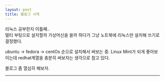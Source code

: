 ```yaml
---
layout: post
title: 블로그 시작
---
```


리눅스 공부한지 이틀째..  
멀티 부팅으로 설치할까 가상머신을 쓸까 하다가 그냥 노트북에 리눅스만 설치해 쓰기로 결정했다.

ubuntu -> fedora -> centOs 순으로 설치해서 써보는 중.
Linux Mint가 되게 좋아보이는데 redhat계열을 충분히 써보자는 생각으로 참고 있다.

블로그 좀 열심히 해보자.

---